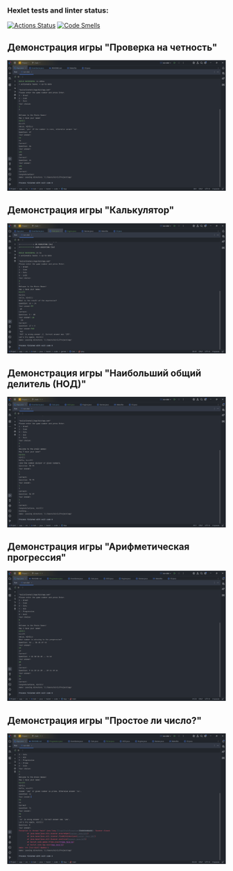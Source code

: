 ### Hexlet tests and linter status:
[![Actions Status](https://github.com/ChilRill/java-project-61/actions/workflows/hexlet-check.yml/badge.svg)](https://github.com/ChilRill/java-project-61/actions)
[![Code Smells](https://sonarcloud.io/api/project_badges/measure?project=ChilRill_java-project-61&metric=code_smells)](https://sonarcloud.io/summary/new_code?id=ChilRill_java-project-61)

## Демонстрация игры "Проверка на четность"
![Аскинема](screenshots/even_game_screenshot.png)

## Демонстрация игры "Калькулятор"
![Аскинема](screenshots/calc_game_screenshot.png)

## Демонстрация игры "Наибольший общий делитель (НОД)"
![Аскинема](screenshots/GCD_game_screenshot.png)

## Демонстрация игры "Арифметическая прогрессия"
![Аскинема](screenshots/progression_game_screenshot.png)

## Демонстрация игры "Простое ли число?"
![Аскинема](screenshots/prime_game_screenshot.png)
